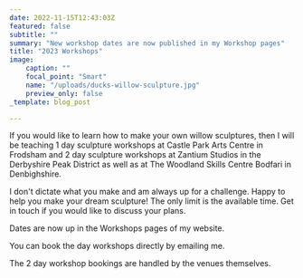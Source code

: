 ```yaml
---
date: 2022-11-15T12:43:03Z
featured: false
subtitle: ""
summary: "New workshop dates are now published in my Workshop pages"
title: "2023 Workshops"
image:
    caption: ""
    focal_point: "Smart"
    name: "/uploads/ducks-willow-sculpture.jpg"
    preview_only: false
_template: blog_post

---
```

If you would like to learn how to make your own willow sculptures, then I will be teaching 1 day sculpture workshops at Castle Park Arts Centre in Frodsham and 2 day sculpture workshops at Zantium Studios in the Derbyshire Peak District as well as at The Woodland Skills Centre Bodfari in Denbighshire.

I don't dictate what you make and am always up for a challenge. Happy to help you make your dream sculpture! The only limit is the available time. Get in touch if you would like to discuss your plans.

Dates are now up in the Workshops pages of my website.

You can book the day workshops directly by emailing me.

The 2 day workshop bookings are handled by the venues themselves.